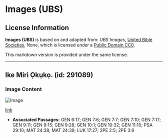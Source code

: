 # Images (UBS)

## License Information

**Images (UBS)** is based on and adapted from: _UBS Images_, [United Bible Societies](https://unitedbiblesocieties.org/), None, which is licensed under a [Public Domain CC0](https://creativecommons.org/public-domain/cc0/).

This markdown version is provided under the same license.



--------------------------------

## Ike Miri Ọkụkọ. (id: 291089)

### Image Content

![Image](https://cdn.aquifer.bible/aquifer-content/resources/Media/WEB-0865_great_flood.jpg)

[link](https://cdn.aquifer.bible/aquifer-content/resources/Media/WEB-0865_great_flood.jpg)

* **Associated Passages:** GEN 6:17; GEN 7:6; GEN 7:7; GEN 7:10; GEN 7:17; GEN 9:11; GEN 9:15; GEN 9:28; GEN 10:1; GEN 10:32; GEN 11:10; PSA 29:10; MAT 24:38; MAT 24:39; LUK 17:27; 2PE 2:5; 2PE 3:6

